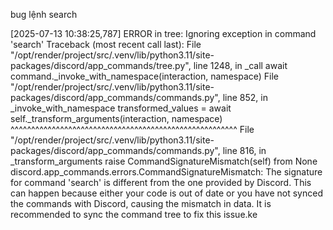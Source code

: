 bug lệnh search

[2025-07-13 10:38:25,787] ERROR in tree: Ignoring exception in command 'search'
Traceback (most recent call last):
  File "/opt/render/project/src/.venv/lib/python3.11/site-packages/discord/app_commands/tree.py", line 1248, in _call
    await command._invoke_with_namespace(interaction, namespace)
  File "/opt/render/project/src/.venv/lib/python3.11/site-packages/discord/app_commands/commands.py", line 852, in _invoke_with_namespace
    transformed_values = await self._transform_arguments(interaction, namespace)
                         ^^^^^^^^^^^^^^^^^^^^^^^^^^^^^^^^^^^^^^^^^^^^^^^^^^^^^^^
  File "/opt/render/project/src/.venv/lib/python3.11/site-packages/discord/app_commands/commands.py", line 816, in _transform_arguments
    raise CommandSignatureMismatch(self) from None
discord.app_commands.errors.CommandSignatureMismatch: The signature for command 'search' is different from the one provided by Discord. This can happen because either your code is out of date or you have not synced the commands with Discord, causing the mismatch in data. It is recommended to sync the command tree to fix this issue.ke